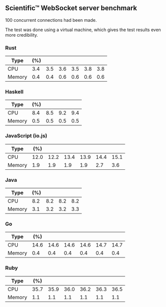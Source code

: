 ## Scientific™ WebSocket server benchmark

100 concurrent connections had been made.

The test was done using a virtual machine, which gives the test results even more credibility.

### Rust

| Type   | (%) |     |     |     |     |     |
| ------ | --- | --- |---- | --- | --- | --- |
| CPU    | 3.4 | 3.5 | 3.6 | 3.5 | 3.8 | 3.8 |
| Memory | 0.4 | 0.4 | 0.6 | 0.6 | 0.6 | 0.6 |

### Haskell

| Type   | (%) |     |     |     |
| ------ | --- | --- | --- | --- |
| CPU    | 8.4 | 8.5 | 9.2 | 9.4 |
| Memory | 0.5 | 0.5 | 0.5 | 0.5 |

### JavaScript (io.js)

| Type   | (%)  |      |      |      |      |      |
| ------ | ---- | ---- | ---- | ---- | ---- | ---- |
| CPU    | 12.0 | 12.2 | 13.4 | 13.9 | 14.4 | 15.1 |
| Memory | 1.9  | 1.9  | 1.9  | 1.9  | 2.7  | 3.6  |

### Java

| Type   | (%) |     |     |     |
| ------ | --- | --- | --- | --- |
| CPU    | 8.2 | 8.2 | 8.2 | 8.2 |
| Memory | 3.1 | 3.2 | 3.2 | 3.3 |

### Go

| Type   | (%)  |      |      |      |      |      |
| ------ | ---- | ---- | ---- | ---- | ---- | ---- |
| CPU    | 14.6 | 14.6 | 14.6 | 14.6 | 14.7 | 14.7 |
| Memory | 0.4  | 0.4  | 0.4  | 0.4  | 0.4  | 0.4  |

### Ruby

| Type   | (%)  |      |      |      |      |      |
| ------ | ---- | ---- | ---- | ---- | ---- | ---- |
| CPU    | 35.7 | 35.9 | 36.0 | 36.2 | 36.3 | 36.5 |
| Memory | 1.1  | 1.1  | 1.1  | 1.1  | 1.1  | 1.1  |

